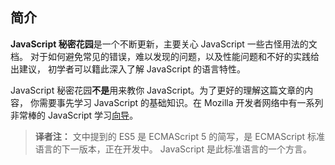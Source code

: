 ﻿## 简介

**JavaScript 秘密花园**是一个不断更新，主要关心 JavaScript 一些古怪用法的文档。
对于如何避免常见的错误，难以发现的问题，以及性能问题和不好的实践给出建议，
初学者可以籍此深入了解 JavaScript 的语言特性。

JavaScript 秘密花园**不是**用来教你 JavaScript。为了更好的理解这篇文章的内容，
你需要事先学习 JavaScript 的基础知识。在 Mozilla 开发者网络中有一系列非常棒的 JavaScript 学习[向导][1]。

> **译者注：** 文中提到的 ES5 是 ECMAScript 5 的简写，是 ECMAScript 标准语言的下一版本，正在开发中。
JavaScript 是此标准语言的一个方言。

[1]: https://developer.mozilla.org/en/JavaScript/Guide

